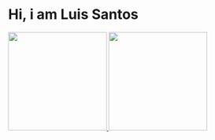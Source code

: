 # Hi, i am Luis Santos

<div>
  <a href="https://github.com/luissantosjs">
  <img height="200em" src="https://github-readme-stats.vercel.app/api?username=luissantosjs&show_icons=true&theme=default&include_all_commits=true&count_private=true"/>
  <img height="200em" src="https://github-readme-stats.vercel.app/api/top-langs/?username=luissantosjs&hide=css,html,java scss,starlark&layout=compact&langs_count=10&theme=default"/>
</div>
</div>

